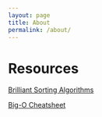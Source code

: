 ```yaml
---
layout: page
title: About
permalink: /about/
---
```


# Resources
[Brilliant Sorting Algorithms](https://brilliant.org/wiki/sorting-algorithms/)

[Big-O Cheatsheet](http://bigocheatsheet.com/)
